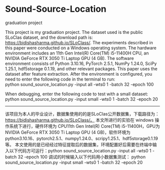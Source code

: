 # Sound-Source-Location
graduation project

This project is my graduation project. The dataset used is the public SLoClas dataset, and the download path is: https://bidishasharma.github.io/SLoClass/. 
The experiments described in this paper were conducted on a Windows operating system. The hardware environment includes an 11th Gen Intel(R) Core(TM) i5-11400H CPU, an NVIDIA GeForce RTX 3050 Ti Laptop GPU (4 GB). The software environment consists of Python 3.10.16, PyTorch 2.5.1, NumPy 1.24.0, SciPy 1.25.1, hdf5storage 0.1.19, and other relevant packages.
This paper uses the dataset after feature extraction. After the environment is configured, you need to enter the following code in the terminal to run:  
python sound_source_location.py -input all -wts0 1 -batch 32 -epoch 100

When debugging, enter the following code to test with a small dataset:  
python sound_source_location.py -input small -wts0 1 -batch 32 -epoch 20

-----------------------------------------------------------------------------------------------------------------------------------------------------------------
该项目为本人的毕业设计，数据集使用的的是SLoClas公开数据集，下载路径为：https://bidishasharma.github.io/SLoClass/。
本文所进行的实验在 windows 操作系统下进行，硬件环境为 CPU11th Gen Intel(R) Core(TM) i5-11400H，GPU为 NVIDIA GeForce RTX 3050 Ti Laptop GPU (4 GB)，软件环境为 python3.10.16、pytorch2.5.1、numpy1.24.0、scripy1.25.1、hdf5storage0.1.19 等。
本文使用的是已经经过特征提取后的数据集，环境配置好后需要在终端中输入以下代码方可运行：​
python sound_source_location.py -input all -wts0 1 -batch 32 -epoch 100
调试的时候输入以下代码用小数据集测试：​
python sound_source_location.py -input small -wts0 1 -batch 32 -epoch 20
